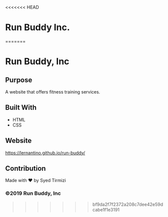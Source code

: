 <<<<<<< HEAD
# Run Buddy Inc.
=======
# Run Buddy, Inc

## Purpose
A website that offers fitness training services. 

## Built With
* HTML
* CSS

## Website
https://lernantino.github.io/run-buddy/

## Contribution
Made with ❤️ by Syed Tirmizi

### ©️2019 Run Buddy, Inc 
>>>>>>> bf9da2f7f2372a208c7dee42e59dcabe1f1e3191
